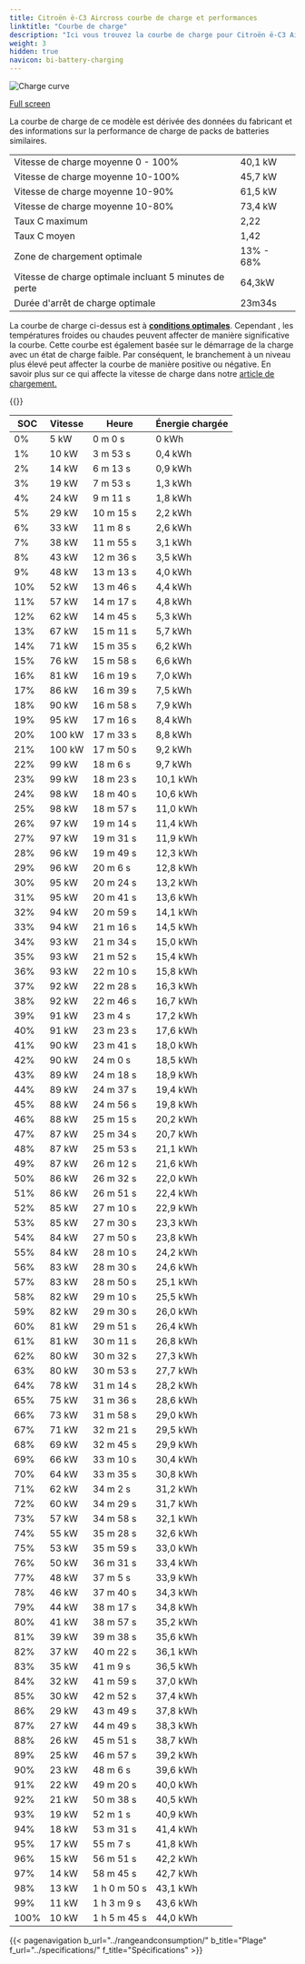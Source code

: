 ```yaml
---
title: Citroën ë-C3 Aircross courbe de charge et performances
linktitle: "Courbe de charge"
description: "Ici vous trouvez la courbe de charge pour Citroën ë-C3 Aircross."
weight: 3
hidden: true
navicon: bi-battery-charging
---
```

<!-- markdownlint-disable MD033 -->
<img src="/images/models/citroën/ë-c3_aircross/ë-c3_aircross/chargingcurve.svg" alt="Charge curve" class="img-fluid">

[Full screen](/images/models/citroën/ë-c3_aircross/ë-c3_aircross/chargingcurve.svg)


<div class="alert alert-primary" role="alert">
La courbe de charge de ce modèle est dérivée des données du fabricant et des informations sur la performance de charge de packs de batteries similaires.
</div>
<table class="table table-striped border">
<tbody>
<tr>
<td>Vitesse de charge moyenne 0 - 100%</td><td>40,1 kW</td>
</tr>
<tr>
<td>Vitesse de charge moyenne 10-100%</td><td>45,7 kW</td>
</tr>
<tr>
<td>Vitesse de charge moyenne 10-90%</td><td>61,5 kW</td>
</tr>
<tr>
<td>Vitesse de charge moyenne 10-80%</td><td>73,4 kW</td>
</tr>
<tr>
<td>Taux C maximum</td><td>2,22</td>
</tr>
<tr>
<td>Taux C moyen</td><td>1,42</td>
</tr>
<tr>
<td>Zone de chargement optimale</td><td>13% - 68%</td>
</tr>
<tr>
<td>Vitesse de charge optimale incluant 5 minutes de perte</td><td>64,3kW</td>
</tr>
<tr>
<td>Durée d'arrêt de charge optimale</td><td>23m34s</td>
</tr>
</tbody>
</table>


La courbe de charge ci-dessus est à **[conditions optimales](../../../../../technology/battery/charging/#temperature)**. Cependant , les températures froides ou chaudes peuvent affecter de manière significative la courbe. Cette courbe est également basée sur le démarrage de la charge avec un état de charge faible. Par conséquent, le branchement à un niveau plus élevé peut affecter la courbe de manière positive ou négative. En savoir plus sur ce qui affecte la vitesse de charge dans notre [article de chargement.](../../../../../technology/battery/charging/)


{{<evkxdisplayaddarticle />}}
<table class="table table-striped border">
<thead>
<tr><th>SOC</th><th>Vitesse</th><th>Heure</th><th>Énergie chargée</th></tr>
</thead>
<tbody>
<tr>
<td>0%</td><td>5 kW</td><td> 0 m 0 s </td><td>0 kWh </td>
</tr>
<tr>
<td>1%</td><td>10 kW</td><td> 3 m 53 s </td><td>0,4 kWh </td>
</tr>
<tr>
<td>2%</td><td>14 kW</td><td> 6 m 13 s </td><td>0,9 kWh </td>
</tr>
<tr>
<td>3%</td><td>19 kW</td><td> 7 m 53 s </td><td>1,3 kWh </td>
</tr>
<tr>
<td>4%</td><td>24 kW</td><td> 9 m 11 s </td><td>1,8 kWh </td>
</tr>
<tr>
<td>5%</td><td>29 kW</td><td> 10 m 15 s </td><td>2,2 kWh </td>
</tr>
<tr>
<td>6%</td><td>33 kW</td><td> 11 m 8 s </td><td>2,6 kWh </td>
</tr>
<tr>
<td>7%</td><td>38 kW</td><td> 11 m 55 s </td><td>3,1 kWh </td>
</tr>
<tr>
<td>8%</td><td>43 kW</td><td> 12 m 36 s </td><td>3,5 kWh </td>
</tr>
<tr>
<td>9%</td><td>48 kW</td><td> 13 m 13 s </td><td>4,0 kWh </td>
</tr>
<tr>
<td>10%</td><td>52 kW</td><td> 13 m 46 s </td><td>4,4 kWh </td>
</tr>
<tr>
<td>11%</td><td>57 kW</td><td> 14 m 17 s </td><td>4,8 kWh </td>
</tr>
<tr>
<td>12%</td><td>62 kW</td><td> 14 m 45 s </td><td>5,3 kWh </td>
</tr>
<tr>
<td>13%</td><td>67 kW</td><td> 15 m 11 s </td><td>5,7 kWh </td>
</tr>
<tr>
<td>14%</td><td>71 kW</td><td> 15 m 35 s </td><td>6,2 kWh </td>
</tr>
<tr>
<td>15%</td><td>76 kW</td><td> 15 m 58 s </td><td>6,6 kWh </td>
</tr>
<tr>
<td>16%</td><td>81 kW</td><td> 16 m 19 s </td><td>7,0 kWh </td>
</tr>
<tr>
<td>17%</td><td>86 kW</td><td> 16 m 39 s </td><td>7,5 kWh </td>
</tr>
<tr>
<td>18%</td><td>90 kW</td><td> 16 m 58 s </td><td>7,9 kWh </td>
</tr>
<tr>
<td>19%</td><td>95 kW</td><td> 17 m 16 s </td><td>8,4 kWh </td>
</tr>
<tr>
<td>20%</td><td>100 kW</td><td> 17 m 33 s </td><td>8,8 kWh </td>
</tr>
<tr>
<td>21%</td><td>100 kW</td><td> 17 m 50 s </td><td>9,2 kWh </td>
</tr>
<tr>
<td>22%</td><td>99 kW</td><td> 18 m 6 s </td><td>9,7 kWh </td>
</tr>
<tr>
<td>23%</td><td>99 kW</td><td> 18 m 23 s </td><td>10,1 kWh </td>
</tr>
<tr>
<td>24%</td><td>98 kW</td><td> 18 m 40 s </td><td>10,6 kWh </td>
</tr>
<tr>
<td>25%</td><td>98 kW</td><td> 18 m 57 s </td><td>11,0 kWh </td>
</tr>
<tr>
<td>26%</td><td>97 kW</td><td> 19 m 14 s </td><td>11,4 kWh </td>
</tr>
<tr>
<td>27%</td><td>97 kW</td><td> 19 m 31 s </td><td>11,9 kWh </td>
</tr>
<tr>
<td>28%</td><td>96 kW</td><td> 19 m 49 s </td><td>12,3 kWh </td>
</tr>
<tr>
<td>29%</td><td>96 kW</td><td> 20 m 6 s </td><td>12,8 kWh </td>
</tr>
<tr>
<td>30%</td><td>95 kW</td><td> 20 m 24 s </td><td>13,2 kWh </td>
</tr>
<tr>
<td>31%</td><td>95 kW</td><td> 20 m 41 s </td><td>13,6 kWh </td>
</tr>
<tr>
<td>32%</td><td>94 kW</td><td> 20 m 59 s </td><td>14,1 kWh </td>
</tr>
<tr>
<td>33%</td><td>94 kW</td><td> 21 m 16 s </td><td>14,5 kWh </td>
</tr>
<tr>
<td>34%</td><td>93 kW</td><td> 21 m 34 s </td><td>15,0 kWh </td>
</tr>
<tr>
<td>35%</td><td>93 kW</td><td> 21 m 52 s </td><td>15,4 kWh </td>
</tr>
<tr>
<td>36%</td><td>93 kW</td><td> 22 m 10 s </td><td>15,8 kWh </td>
</tr>
<tr>
<td>37%</td><td>92 kW</td><td> 22 m 28 s </td><td>16,3 kWh </td>
</tr>
<tr>
<td>38%</td><td>92 kW</td><td> 22 m 46 s </td><td>16,7 kWh </td>
</tr>
<tr>
<td>39%</td><td>91 kW</td><td> 23 m 4 s </td><td>17,2 kWh </td>
</tr>
<tr>
<td>40%</td><td>91 kW</td><td> 23 m 23 s </td><td>17,6 kWh </td>
</tr>
<tr>
<td>41%</td><td>90 kW</td><td> 23 m 41 s </td><td>18,0 kWh </td>
</tr>
<tr>
<td>42%</td><td>90 kW</td><td> 24 m 0 s </td><td>18,5 kWh </td>
</tr>
<tr>
<td>43%</td><td>89 kW</td><td> 24 m 18 s </td><td>18,9 kWh </td>
</tr>
<tr>
<td>44%</td><td>89 kW</td><td> 24 m 37 s </td><td>19,4 kWh </td>
</tr>
<tr>
<td>45%</td><td>88 kW</td><td> 24 m 56 s </td><td>19,8 kWh </td>
</tr>
<tr>
<td>46%</td><td>88 kW</td><td> 25 m 15 s </td><td>20,2 kWh </td>
</tr>
<tr>
<td>47%</td><td>87 kW</td><td> 25 m 34 s </td><td>20,7 kWh </td>
</tr>
<tr>
<td>48%</td><td>87 kW</td><td> 25 m 53 s </td><td>21,1 kWh </td>
</tr>
<tr>
<td>49%</td><td>87 kW</td><td> 26 m 12 s </td><td>21,6 kWh </td>
</tr>
<tr>
<td>50%</td><td>86 kW</td><td> 26 m 32 s </td><td>22,0 kWh </td>
</tr>
<tr>
<td>51%</td><td>86 kW</td><td> 26 m 51 s </td><td>22,4 kWh </td>
</tr>
<tr>
<td>52%</td><td>85 kW</td><td> 27 m 10 s </td><td>22,9 kWh </td>
</tr>
<tr>
<td>53%</td><td>85 kW</td><td> 27 m 30 s </td><td>23,3 kWh </td>
</tr>
<tr>
<td>54%</td><td>84 kW</td><td> 27 m 50 s </td><td>23,8 kWh </td>
</tr>
<tr>
<td>55%</td><td>84 kW</td><td> 28 m 10 s </td><td>24,2 kWh </td>
</tr>
<tr>
<td>56%</td><td>83 kW</td><td> 28 m 30 s </td><td>24,6 kWh </td>
</tr>
<tr>
<td>57%</td><td>83 kW</td><td> 28 m 50 s </td><td>25,1 kWh </td>
</tr>
<tr>
<td>58%</td><td>82 kW</td><td> 29 m 10 s </td><td>25,5 kWh </td>
</tr>
<tr>
<td>59%</td><td>82 kW</td><td> 29 m 30 s </td><td>26,0 kWh </td>
</tr>
<tr>
<td>60%</td><td>81 kW</td><td> 29 m 51 s </td><td>26,4 kWh </td>
</tr>
<tr>
<td>61%</td><td>81 kW</td><td> 30 m 11 s </td><td>26,8 kWh </td>
</tr>
<tr>
<td>62%</td><td>80 kW</td><td> 30 m 32 s </td><td>27,3 kWh </td>
</tr>
<tr>
<td>63%</td><td>80 kW</td><td> 30 m 53 s </td><td>27,7 kWh </td>
</tr>
<tr>
<td>64%</td><td>78 kW</td><td> 31 m 14 s </td><td>28,2 kWh </td>
</tr>
<tr>
<td>65%</td><td>75 kW</td><td> 31 m 36 s </td><td>28,6 kWh </td>
</tr>
<tr>
<td>66%</td><td>73 kW</td><td> 31 m 58 s </td><td>29,0 kWh </td>
</tr>
<tr>
<td>67%</td><td>71 kW</td><td> 32 m 21 s </td><td>29,5 kWh </td>
</tr>
<tr>
<td>68%</td><td>69 kW</td><td> 32 m 45 s </td><td>29,9 kWh </td>
</tr>
<tr>
<td>69%</td><td>66 kW</td><td> 33 m 10 s </td><td>30,4 kWh </td>
</tr>
<tr>
<td>70%</td><td>64 kW</td><td> 33 m 35 s </td><td>30,8 kWh </td>
</tr>
<tr>
<td>71%</td><td>62 kW</td><td> 34 m 2 s </td><td>31,2 kWh </td>
</tr>
<tr>
<td>72%</td><td>60 kW</td><td> 34 m 29 s </td><td>31,7 kWh </td>
</tr>
<tr>
<td>73%</td><td>57 kW</td><td> 34 m 58 s </td><td>32,1 kWh </td>
</tr>
<tr>
<td>74%</td><td>55 kW</td><td> 35 m 28 s </td><td>32,6 kWh </td>
</tr>
<tr>
<td>75%</td><td>53 kW</td><td> 35 m 59 s </td><td>33,0 kWh </td>
</tr>
<tr>
<td>76%</td><td>50 kW</td><td> 36 m 31 s </td><td>33,4 kWh </td>
</tr>
<tr>
<td>77%</td><td>48 kW</td><td> 37 m 5 s </td><td>33,9 kWh </td>
</tr>
<tr>
<td>78%</td><td>46 kW</td><td> 37 m 40 s </td><td>34,3 kWh </td>
</tr>
<tr>
<td>79%</td><td>44 kW</td><td> 38 m 17 s </td><td>34,8 kWh </td>
</tr>
<tr>
<td>80%</td><td>41 kW</td><td> 38 m 57 s </td><td>35,2 kWh </td>
</tr>
<tr>
<td>81%</td><td>39 kW</td><td> 39 m 38 s </td><td>35,6 kWh </td>
</tr>
<tr>
<td>82%</td><td>37 kW</td><td> 40 m 22 s </td><td>36,1 kWh </td>
</tr>
<tr>
<td>83%</td><td>35 kW</td><td> 41 m 9 s </td><td>36,5 kWh </td>
</tr>
<tr>
<td>84%</td><td>32 kW</td><td> 41 m 59 s </td><td>37,0 kWh </td>
</tr>
<tr>
<td>85%</td><td>30 kW</td><td> 42 m 52 s </td><td>37,4 kWh </td>
</tr>
<tr>
<td>86%</td><td>29 kW</td><td> 43 m 49 s </td><td>37,8 kWh </td>
</tr>
<tr>
<td>87%</td><td>27 kW</td><td> 44 m 49 s </td><td>38,3 kWh </td>
</tr>
<tr>
<td>88%</td><td>26 kW</td><td> 45 m 51 s </td><td>38,7 kWh </td>
</tr>
<tr>
<td>89%</td><td>25 kW</td><td> 46 m 57 s </td><td>39,2 kWh </td>
</tr>
<tr>
<td>90%</td><td>23 kW</td><td> 48 m 6 s </td><td>39,6 kWh </td>
</tr>
<tr>
<td>91%</td><td>22 kW</td><td> 49 m 20 s </td><td>40,0 kWh </td>
</tr>
<tr>
<td>92%</td><td>21 kW</td><td> 50 m 38 s </td><td>40,5 kWh </td>
</tr>
<tr>
<td>93%</td><td>19 kW</td><td> 52 m 1 s </td><td>40,9 kWh </td>
</tr>
<tr>
<td>94%</td><td>18 kW</td><td> 53 m 31 s </td><td>41,4 kWh </td>
</tr>
<tr>
<td>95%</td><td>17 kW</td><td> 55 m 7 s </td><td>41,8 kWh </td>
</tr>
<tr>
<td>96%</td><td>15 kW</td><td> 56 m 51 s </td><td>42,2 kWh </td>
</tr>
<tr>
<td>97%</td><td>14 kW</td><td> 58 m 45 s </td><td>42,7 kWh </td>
</tr>
<tr>
<td>98%</td><td>13 kW</td><td>1 h 0 m 50 s </td><td>43,1 kWh </td>
</tr>
<tr>
<td>99%</td><td>11 kW</td><td>1 h 3 m 9 s </td><td>43,6 kWh </td>
</tr>
<tr>
<td>100%</td><td>10 kW</td><td>1 h 5 m 45 s </td><td>44,0 kWh </td>
</tr>
</tbody>
</table>


{{< pagenavigation b_url="../rangeandconsumption/" b_title="Plage" f_url="../specifications/" f_title="Spécifications" >}}
